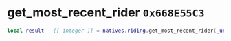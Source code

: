 # get_most_recent_rider `0x668E55C3`

```lua
local result --[[ integer ]] = natives.riding.get_most_recent_rider(_unk0 --[[ integer ]])
```